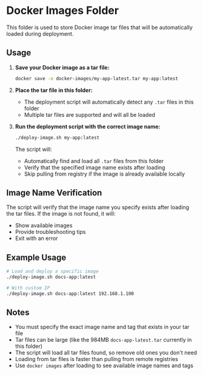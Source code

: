 # Docker Images Folder

This folder is used to store Docker image tar files that will be automatically loaded during deployment.

## Usage

1. **Save your Docker image as a tar file:**
   ```bash
   docker save -o docker-images/my-app-latest.tar my-app:latest
   ```

2. **Place the tar file in this folder:**
   - The deployment script will automatically detect any `.tar` files in this folder
   - Multiple tar files are supported and will all be loaded

3. **Run the deployment script with the correct image name:**
   ```bash
   ./deploy-image.sh my-app:latest
   ```
   
   The script will:
   - Automatically find and load all `.tar` files from this folder
   - Verify that the specified image name exists after loading
   - Skip pulling from registry if the image is already available locally

## Image Name Verification

The script will verify that the image name you specify exists after loading the tar files. If the image is not found, it will:
- Show available images
- Provide troubleshooting tips
- Exit with an error

## Example Usage

```bash
# Load and deploy a specific image
./deploy-image.sh docs-app:latest

# With custom IP
./deploy-image.sh docs-app:latest 192.168.1.100
```

## Notes

- You must specify the exact image name and tag that exists in your tar file
- Tar files can be large (like the 984MB `docs-app-latest.tar` currently in this folder)
- The script will load all tar files found, so remove old ones you don't need
- Loading from tar files is faster than pulling from remote registries
- Use `docker images` after loading to see available image names and tags
